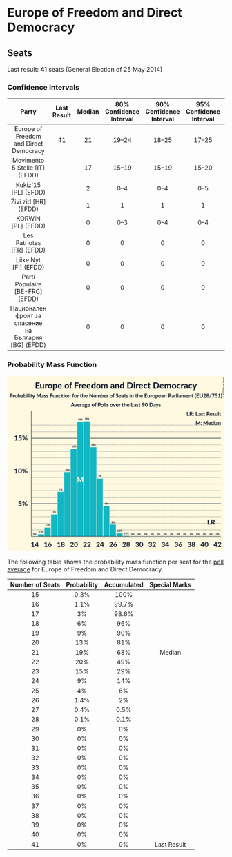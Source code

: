 # Europe of Freedom and Direct Democracy

## Seats

Last result: **41** seats (General Election of 25 May 2014)

### Confidence Intervals

| Party | Last Result | Median | 80% Confidence Interval | 90% Confidence Interval | 95% Confidence Interval | 99% Confidence Interval |
|:-----:|:-----------:|:------:|:-----------------------:|:-----------------------:|:-----------------------:|:-----------------------:|
| Europe of Freedom and Direct Democracy | 41 | 21 | 19–24 | 18–25 | 17–25 | 16–26 |
| Movimento 5 Stelle [IT] (EFDD) | | 17 | 15–19 | 15–19 | 15–20 | 14–21 |
| Kukiz’15 [PL] (EFDD) | | 2 | 0–4 | 0–4 | 0–5 | 0–5 |
| Živi zid [HR] (EFDD) | | 1 | 1 | 1 | 1 | 1 |
| KORWiN [PL] (EFDD) | | 0 | 0–3 | 0–4 | 0–4 | 0–4 |
| Les Patriotes [FR] (EFDD) | | 0 | 0 | 0 | 0 | 0 |
| Liike Nyt [FI] (EFDD) | | 0 | 0 | 0 | 0 | 0 |
| Parti Populaire [BE-FRC] (EFDD) | | 0 | 0 | 0 | 0 | 0 |
| Национален фронт за спасение на България [BG] (EFDD) | | 0 | 0 | 0 | 0 | 0–1 |

### Probability Mass Function

![Graph with seats probability mass function not yet produced](average-2019-05-21-seats-pmf-europeoffreedomanddirectdemocracy.png "Seats Probability Mass Function")

The following table shows the probability mass function per seat for the [poll average](average-2019-05-21.html) for Europe of Freedom and Direct Democracy.

| Number of Seats | Probability | Accumulated | Special Marks |
|:---------------:|:-----------:|:-----------:|:-------------:|
| 15 | 0.3% | 100% |  |
| 16 | 1.1% | 99.7% |  |
| 17 | 3% | 98.6% |  |
| 18 | 6% | 96% |  |
| 19 | 9% | 90% |  |
| 20 | 13% | 81% |  |
| 21 | 19% | 68% | Median |
| 22 | 20% | 49% |  |
| 23 | 15% | 29% |  |
| 24 | 9% | 14% |  |
| 25 | 4% | 6% |  |
| 26 | 1.4% | 2% |  |
| 27 | 0.4% | 0.5% |  |
| 28 | 0.1% | 0.1% |  |
| 29 | 0% | 0% |  |
| 30 | 0% | 0% |  |
| 31 | 0% | 0% |  |
| 32 | 0% | 0% |  |
| 33 | 0% | 0% |  |
| 34 | 0% | 0% |  |
| 35 | 0% | 0% |  |
| 36 | 0% | 0% |  |
| 37 | 0% | 0% |  |
| 38 | 0% | 0% |  |
| 39 | 0% | 0% |  |
| 40 | 0% | 0% |  |
| 41 | 0% | 0% | Last Result |


